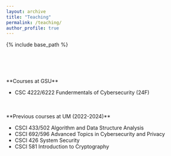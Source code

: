 ```yaml
---
layout: archive
title: "Teaching"
permalink: /teaching/
author_profile: true
---
```


{% include base_path %}

<br/>
<br/>
<br/>
<br/>
**Courses at GSU**

- CSC 4222/6222 Fundermentals of Cybersecurity (24F)

<br/>
<br/>
**Previous courses at UM (2022-2024)**

- CSCI 433/502 Algorithm and Data Structure Analysis
- CSCI 692/596 Advanced Topics in Cybersecurity and Privacy
- CSCI 426 System Security
- CSCI 581 Introduction to Cryptography 
